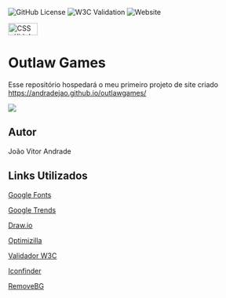 ![GitHub License](https://img.shields.io/github/license/andradejao/outlawgames)
![W3C Validation](https://img.shields.io/w3c-validation/html?targetUrl=https%3A%2F%2Fandradejao.github.io%2Foutlawgames%2F)
![Website](https://img.shields.io/website?url=https%3A%2F%2Fandradejao.github.io%2Foutlawgames%2F)
<p>
    <a href="http://jigsaw.w3.org/css-validator/check/referer">
        <img style="border:0;width:60px;height:25px"
            src="http://jigsaw.w3.org/css-validator/images/vcss"
            alt="CSS válido!" />
    </a>
</p>
       


# Outlaw Games
Esse repositório hospedará o meu primeiro projeto de site criado https://andradejao.github.io/outlawgames/

![](https://github.com/andradejao/outlawgames/assets/129785228/60456cf0-58f2-488c-bb2a-d5134e1929eb) 

## Autor
João Vitor Andrade
## Links Utilizados
[Google Fonts](https://fonts.google.com/)

[Google Trends](https://trends.google.com.br/trends/)

[Draw.io](https://app.diagrams.net/)

[Optimizilla](https://imagecompressor.com/)

[Validador W3C](https://validator.w3.org/nu/#file)

[Iconfinder](https://www.iconfinder.com/)

[RemoveBG](https://www.remove.bg/pt-br)




